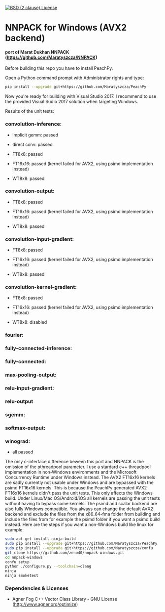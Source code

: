 [![BSD (2 clause) License](https://img.shields.io/badge/License-BSD%202--Clause%20%22Simplified%22%20License-blue.svg)](https://github.com/Maratyszcza/NNPACK/blob/master/LICENSE)
# NNPACK for Windows (AVX2 backend)
#### port of Marat Dukhan NNPACK (https://github.com/Maratyszcza/NNPACK)

Before building this repo you have to install PeachPy.

Open a Python command prompt with Administrator rights and type:
  ```bash
pip install --upgrade git+https://github.com/Maratyszcza/PeachPy
```
  
Now you're ready for building with Visual Studio 2017. I recommend to use the provided Visual Sudio 2017 solution when targeting Windows.


Results of the unit tests:

### convolution-inference:

  * implicit gemm:  passed
  
  * direct conv:    passed
  
  * FT8x8:          passed
  
  * FT16x16:        passed (kernel failed for AVX2, using psimd implementation instead)

  * WT8x8:          passed
  
### convolution-output:

  * FT8x8:    passed

  * FT16x16:  passed (kernel failed for AVX2, using psimd implementation instead)

  * WT8x8:    passed


### convolution-input-gradient:

  * FT8x8:    passed

  * FT16x16:  passed (kernel failed for AVX2, using psimd implementation instead)

  * WT8x8:    passed


### convolution-kernel-gradient:

  * FT8x8:    passed

  * FT16x16:  passed (kernel failed for AVX2, using psimd implementation instead)

  * WT8x8:    disabled

 
### fourier:
### fully-connected-inference:
### fully-connected:
### max-pooling-output:
### relu-input-gradient:
### relu-output
### sgemm:
### softmax-output:
### winograd:

  * all passed

The only c-interface difference beween this port and NNPACK is the omission of the pthreadpool parameter. I use a stardard c++ threadpool implementation in non-Windows environments and the Microsoft Concurrency Runtime under Windows instead.
The AVX2 FT16x16 kernels are sadly currently not usable under Windows and are bypassed with the psimd FT16x16 kernels. This is because the PeachPy generated AVX2 FT16x16 kernels didn't pass the unit tests. This only affects the Windows build. Under Linux/Mac OS/Android/iOS all kernels are passing the unit tests without having to bypass some kernels. The psimd and scalar backend are also fully Windows compatible. You always can change the default AVX2 backend and exclude the files from the x86_64-fma folder from building and include the files from for example the psimd folder if you want a psimd build instead.
Here are the steps if you want a non-Windows build like linux for example:
```bash
sudo apt-get install ninja-build
sudo pip install --upgrade git+https://github.com/Maratyszcza/PeachPy
sudo pip install --upgrade git+https://github.com/Maratyszcza/confu
git clone https://github.com/zeno40/nnpack-windows.git
cd nnpack-windows
confu setup
python ./configure.py --toolchain=clang
ninja
ninja smoketest
```

### Dependencies & Licenses
* Agner Fog C++ Vector Class Library - GNU License (http://www.agner.org/optimize)
